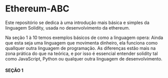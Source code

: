 # Ethereum-ABC
Este repositório se dedica à uma introdução mais básica e simples da linguagem Solidity, usada no desenvolvimento da ethereum.

Na seção 1 à 10 temos exemplos básicos de como a linguagem opera:  Ainda que esta seja uma linguagem que movimenta dinheiro, ela funciona como quallquer outra linguagem de programação. As diferenças estão mais na zona prática do que na teórica, e por isso é essencial entender solidity tal como JavaScript, Python ou qualquer outra linguagem de desenvolvimento. 

#### SEÇÃO 1 ###
